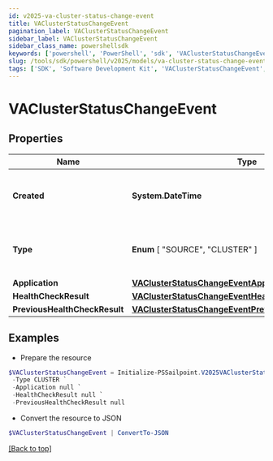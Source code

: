```yaml
---
id: v2025-va-cluster-status-change-event
title: VAClusterStatusChangeEvent
pagination_label: VAClusterStatusChangeEvent
sidebar_label: VAClusterStatusChangeEvent
sidebar_class_name: powershellsdk
keywords: ['powershell', 'PowerShell', 'sdk', 'VAClusterStatusChangeEvent', 'V2025VAClusterStatusChangeEvent'] 
slug: /tools/sdk/powershell/v2025/models/va-cluster-status-change-event
tags: ['SDK', 'Software Development Kit', 'VAClusterStatusChangeEvent', 'V2025VAClusterStatusChangeEvent']
---
```



# VAClusterStatusChangeEvent

## Properties

Name | Type | Description | Notes
------------ | ------------- | ------------- | -------------
**Created** | **System.DateTime** | The date and time the status change occurred. | [required]
**Type** |  **Enum** [  "SOURCE",    "CLUSTER" ] | The type of the object that initiated this event. | [required]
**Application** | [**VAClusterStatusChangeEventApplication**](va-cluster-status-change-event-application) |  | [required]
**HealthCheckResult** | [**VAClusterStatusChangeEventHealthCheckResult**](va-cluster-status-change-event-health-check-result) |  | [required]
**PreviousHealthCheckResult** | [**VAClusterStatusChangeEventPreviousHealthCheckResult**](va-cluster-status-change-event-previous-health-check-result) |  | [required]

## Examples

- Prepare the resource
```powershell
$VAClusterStatusChangeEvent = Initialize-PSSailpoint.V2025VAClusterStatusChangeEvent  -Created 2020-06-29T22:01:50.474Z `
 -Type CLUSTER `
 -Application null `
 -HealthCheckResult null `
 -PreviousHealthCheckResult null
```

- Convert the resource to JSON
```powershell
$VAClusterStatusChangeEvent | ConvertTo-JSON
```


[[Back to top]](#) 

